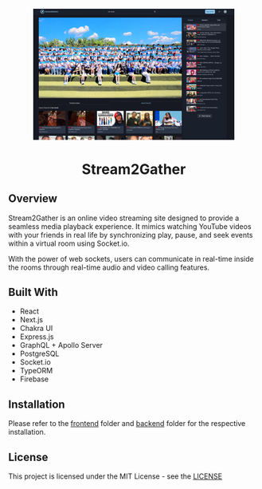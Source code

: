 <!-- markdownlint-disable MD033 MD041 -->
<p align="center"><img src="docs/cover.jpg" width="80%"/></p>

<h1 align="center">Stream2Gather</h1>

## Overview

Stream2Gather is an online video streaming site designed to provide a seamless media playback experience. It mimics watching YouTube videos with your friends in real life by synchronizing play, pause, and seek events within a virtual room using Socket.io.

With the power of web sockets, users can communicate in real-time inside the rooms through real-time audio and video calling features.

## Built With

- React
- Next.js
- Chakra UI
- Express.js
- GraphQL + Apollo Server
- PostgreSQL
- Socket.io
- TypeORM
- Firebase

## Installation

Please refer to the [frontend](/frontend/README.md) folder and [backend](/backend/README.md) folder for the respective installation.

## License

This project is licensed under the MIT License - see the [LICENSE](LICENSE)